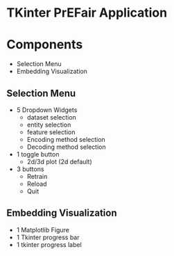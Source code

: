 # TKinter PrEFair Application

# Components
- Selection Menu
- Embedding Visualization

## Selection Menu
- 5 Dropdown Widgets 
	- dataset selection
	- entity selection
	- feature selection
	- Encoding method selection
	- Decoding method selection
- 1 toggle button
	- 2d/3d plot (2d default)
- 3 buttons
	- Retrain
	- Reload
	- Quit

## Embedding Visualization
- 1 Matplotlib Figure
- 1 Tkinter progress bar
- 1 tkinter progress label



